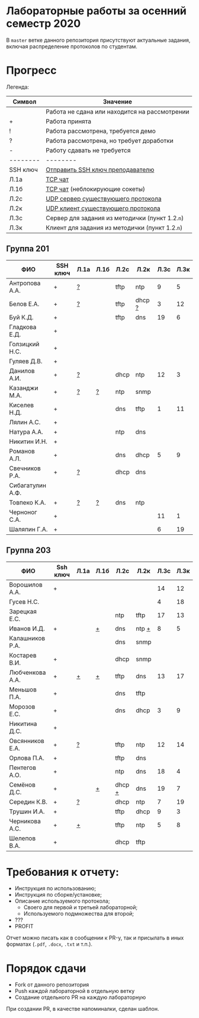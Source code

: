 # Лабораторные работы за осенний семестр 2020

В `master` ветке данного репозитория присутствуют актуальные задания, включая 
распределение протоколов по студентам.

# Прогресс

Легенда:

| Символ   | Значение                                                                                   |
| --       | --                                                                                         |
|          | Работа не сдана или находится на рассмотрении                                              |
| +        | Работа принята                                                                             |
| !        | Работа рассмотрена, требуется демо                                                         |
| ?        | Работа рассмотрена, но требует доработки                                                   |
| -        | Работу сдавать не требуется                                                                |
| -------- | --------                                                                                   |
| SSH ключ | [Отправить SSH ключ преподавателю](https://insysnw.github.io/labs/900-ssh-keygen/)         |
| Л.1a     | [TCP чат](https://insysnw.github.io/labs/01-tcp-chat/)                                     |
| Л.1б     | [TCP чат](https://insysnw.github.io/labs/01-tcp-chat/) (неблокирующие сокеты)              |
| Л.2c     | [UDP сервер существующего протокола](https://insysnw.github.io/labs/02-udp-real-protocol/) |
| Л.2к     | [UDP клиент существующего протокола](https://insysnw.github.io/labs/02-udp-real-protocol/) |
| Л.3с     | Сервер для задания из методички (пункт 1.2.`n`)                                            |
| Л.3к     | Клиент для задания из методички (пункт 1.2.`n`)                                            |

## Группа 201

| ФИО              | SSH ключ | Л.1a               | Л.1б              | Л.2c | Л.2к | Л.3с | Л.3к |
| --               | --       | --                 | --                | --   | --   | --   | --   |
| Антропова А.А.   | +        | [?](../../pull/21) |                   | tftp | ntp  | 9    | 5    |
| Белов Е.А.       | +        | [?](../../pull/10) |                   | tftp | dhcp [?](../../pull/43) | 3    | 12   |
| Буй К.Д.         | +        |                    |                   | tftp | dns  | 19   | 6    |
| Гладкова Е.Д.    | +        |                    |                   |      |      |      |      |
| Голзицкий Н.С.   | +        |                    |                   |      |      |      |      |
| Гуляев Д.В.      | +        |                    |                   |      |      |      |      |
| Данилов А.И.     | +        | [?](../../pull/8)  |                   | dhcp | ntp  | 12   | 3    |
| Казанджи М.А.    | +        | [?](../../pull/7)  | [?](../../pull/7) | ntp  | snmp |      |      |
| Киселев Н.Д.     | +        |                    |                   | dns  | tftp | 1    | 11   |
| Лялин А.С.       | +        |                    |                   |      |      |      |      |
| Натура А.А.      | +        |                    |                   | ntp  | dns  |      |      |
| Никитин И.Н.     | +        |                    |                   |      |      |      |      |
| Романов А.Л.     | +        |                    |                   | dns  | dhcp | 5    | 9    |
| Свечников Р.А.   | +        | [?](../../pull/6)  |                   | dhcp | dns  |      |      |
| Сибагатулин А.Ф. |          |                    |                   |      |      |      |      |
| Товпеко К.А.     | +        | [?](../../pull/2)  | [?](../../pull/2) | dns  | ntp  |      |      |
| Черноног С.А.    | +        |                    |                   |      |      | 11   | 1    |
| Шаляпин Г.А.     | +        |                    |                   |      |      | 6    | 19   |

## Группа 203

| ФИО             | Ssh ключ | Л.1a               | Л.1б               | Л.2с                    | Л.2к                   | Л.3с | Л.3к |
| --              | --       | --                 | --                 | --                      | --                     | --   | --   |
| Ворошилов А.А.  | +        |                    |                    |                         |                        | 14   | 12   |
| Гусев Н.С.      |          |                    |                    |                         |                        | 4    | 18   |
| Зарецкая Е.С.   |          |                    |                    | ntp                     | tftp                   | 17   | 13   |
| Иванов И.Д.     | +        |                    | [+](../../pull/13) | dns                     | ntp [+](../../pull/26) | 8    | 5    |
| Калашников Р.А. |          |                    |                    | dns                     | snmp                   |      |      |
| Костарев В.И.   | +        |                    |                    | dhcp                    | snmp                   |      |      |
| Любченкова А.А. | +        | [+](../../pull/15) | [+](../../pull/39) | tftp                    | dns                    | 13   | 17   |
| Меньшов П.А.    | +        |                    |                    | dns                     | tftp                   |      |      |
| Морозов Е.С.    | +        |                    |                    | dns                     | dhcp                   | 3    | 9    |
| Никитина Д.С.   | +        |                    |                    |                         |                        |      |      |
| Овсянников Е.А. | +        | [?](../../pull/11) |                    | tftp                    | ntp                    | 12   | 14   |
| Орлова П.А.     | +        |                    |                    | tftp                    | dns                    |      |      |
| Пентегов А.О.   | +        |                    |                    | ntp                     | dns                    | 18   | 4    |
| Семёнов Д.С.    | +        |                    | [+](../../pull/42) | dhcp [+](../../pull/32) | dns                    | 19   | 7    |
| Середин К.В.    | +        | [?](../../pull/5)  |                    | dhcp                    | ntp                    | 7    | 19   |
| Трушин И.А.     | +        |                    |                    | tftp                    | dhcp                   | 9    | 3    |
| Черникова А.С.  | +        | [+](../../pull/14) |                    | tftp                    | ntp                    | 5    | 8    |
| Шелепов В.А.    | +        |                    |                    | dhcp                    | tftp                   |      |      |

# Требования к отчету:

* Инструкция по использованию;
* Инструкция по сборке/установке;
* Описание используемого протокола;
  * Своего для первой и третьей лабораторной;
  * Используемого подмножества для второй;
* ???
* PROFIT

Отчет можно писать как в сообщении к PR-у, так и присылать в иных 
форматах (`.pdf`, `.docx`, `.txt` и т.п.).

# Порядок сдачи

* Fork от данного репозитория
* Push каждой лабораторной в отдельную ветку
* Создание отдельного PR на каждую лабораторную

При создании PR, в качестве напоминалки, сделан шаблон.
